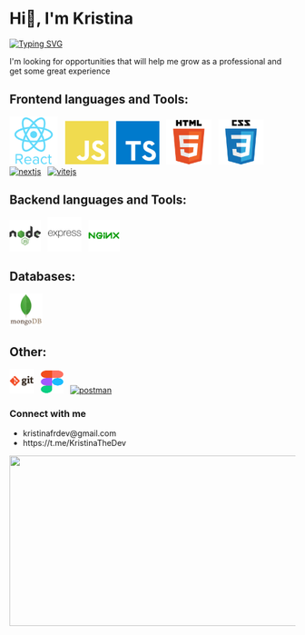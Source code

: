 <h1 align="left">Hi👋, I'm Kristina</h1>

<p align="left">
  <a href="https://git.io/typing-svg"><img src="https://readme-typing-svg.demolab.com?font=Fira+Code&duration=3000&pause=0&width=465&lines=Frontend+developer;Always+learning+new+things" alt="Typing SVG"/></a>
</p>

I'm looking for opportunities that will help me grow as a professional and get some great experience 

 
<h2  align="left">Frontend languages and Tools:</h2>
<p align="left">
<a href="https://reactjs.org/"> <img src="https://github.com/devicons/devicon/blob/master/icons/react/react-original-wordmark.svg" title="React" alt="reactnative" width="85" height="85" /></a> &nbsp;
<a href="https://developer.mozilla.org/en-US/docs/Web/JavaScript"> <img src="https://github.com/devicons/devicon/blob/master/icons/javascript/javascript-plain.svg" title="JavaScript" alt="javascript" width="78" height="78" /></a> &nbsp;
<a href="https://www.typescriptlang.org/"><img src="https://raw.githubusercontent.com/devicons/devicon/master/icons/typescript/typescript-original.svg" title="TypeScript" alt="typescript" width="78" height="78" /></a> &nbsp;
<a href="#"><img src="https://raw.githubusercontent.com/devicons/devicon/master/icons/html5/html5-original-wordmark.svg" title="HTML" alt="HTML" width=80" height="80"/></a> &nbsp;
<a href="#"><img src="https://raw.githubusercontent.com/devicons/devicon/master/icons/css3/css3-original-wordmark.svg" title="CSS" alt="CSS" width="80" height="80"/></a> &nbsp;
<a href="https://nextjs.org/"> <img src="https://cdn.worldvectorlogo.com/logos/nextjs-2.svg" title="Next.js" alt="nextjs" width="90" height="90" /></a> &nbsp;
<a href="https://vitejs.dev"> <img src="https://vitejs.dev/logo.svg" title="Vite.js" alt="vitejs" width="75" height="75" /></a> &nbsp;
</p>


<h2 align="left">Backend languages and Tools:</h2>
<p align="left">
<a href="https://nodejs.org"> <img src="https://raw.githubusercontent.com/devicons/devicon/master/icons/nodejs/nodejs-original-wordmark.svg" title="Node.js" title="Node.js" alt="nodejs" width="55" height="55" /></a> &nbsp;
<a href="https://expressjs.com"> <img src="https://raw.githubusercontent.com/devicons/devicon/master/icons/express/express-original-wordmark.svg" title="Express.js" alt="express" width="60" height="60" /></a> &nbsp;
<a href="https://www.nginx.com"> <img src="https://raw.githubusercontent.com/devicons/devicon/master/icons/nginx/nginx-original.svg" title="Nginx" alt="nginx" width="55" height="55" /></a> &nbsp;
</p>


<h2  align="left">Databases:</h2>
<p align="left">
<a href="https://www.mongodb.com/"> <img src="https://raw.githubusercontent.com/devicons/devicon/master/icons/mongodb/mongodb-original-wordmark.svg" title="Mongodb" alt="mongodb" width="58" height="58" /></a> &nbsp;
</p>


<h2  align="left">Other:</h2>
<p align="left">
<a href="#"> <img src="https://github.com/devicons/devicon/blob/master/icons/git/git-original-wordmark.svg" title="GIT" alt="git" width="43" height="43" /></a> &nbsp;
<a href="#"> <img src="https://github.com/MalakhN/MalakhN/blob/main/Figma-Icon.svg" title="Figma" alt="git" width="40" height="40" /></a> &nbsp;
<a href="https://postman.com" target="_blank"> <img src="https://www.vectorlogo.zone/logos/getpostman/getpostman-icon.svg" title="Postman" alt="postman" width="40" height="40"/> </a>
</p>



<h3  align="left">Connect with me</h3>
<ul>
  <li>kristinafrdev@gmail.com</li>
  <li>https://t.me/KristinaTheDev</li>
</ul>


<div align="left">
  <img src="https://media.giphy.com/media/5WILqPq29TyIkVCSej/giphy.gif" width="600" height="300"/>
</div>
<div id="stack" align="left" markdown="1">




<!--
**kristinamagichub/kristinamagichub** is a ✨ _special_ ✨ repository because its `README.md` (this file) appears on your GitHub profile.

Here are some ideas to get you started:

### Hi there 👋

<h3 align="center">Frontend developer </h3>

- 👋 Hi, I’m 
- 👀 I’m interested in ...

- 💞️ I’m looking to collaborate on ...

- 🔭 I’m currently working on ...
- 🌱 I’m currently learning ...
- 👯 I’m looking to collaborate on ...
- 🤔 I’m looking for help with ...
- 💬 Ask me about ...
- 📫 How to reach me: ...
- 😄 Pronouns: ...
- ⚡ Fun fact: ...

-->
